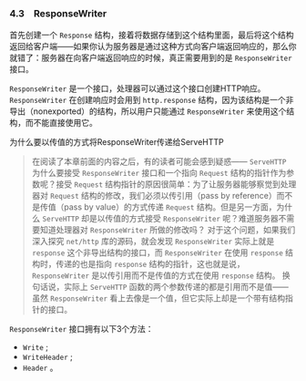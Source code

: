### 4.3　ResponseWriter

首先创建一个 `Response` 结构，接着将数据存储到这个结构里面，最后将这个结构返回给客户端——如果你认为服务器是通过这种方式向客户端返回响应的，那么你就错了：服务器在向客户端返回响应的时候，真正需要用到的是 `ResponseWriter` 接口。

`ResponseWriter` 是一个接口，处理器可以通过这个接口创建HTTP响应。 `ResponseWriter` 在创建响应时会用到 `http.response` 结构，因为该结构是一个非导出（nonexported）的结构，所以用户只能通过 `ResponseWriter` 来使用这个结构，而不能直接使用它。

为什么要以传值的方式将ResponseWriter传递给ServeHTTP

> 在阅读了本章前面的内容之后，有的读者可能会感到疑惑—— `ServeHTTP` 为什么要接受 `ResponseWriter` 接口和一个指向 `Request` 结构的指针作为参数呢？接受 `Request` 结构指针的原因很简单：为了让服务器能够察觉到处理器对 `Request` 结构的修改，我们必须以传引用（pass by reference）而不是传值（pass by value）的方式传递 `Request` 结构。但是另一方面，为什么 `ServeHTTP` 却是以传值的方式接受 `ResponseWriter` 呢？难道服务器不需要知道处理器对 `ResponseWriter` 所做的修改吗？
> 对于这个问题，如果我们深入探究 `net/http` 库的源码，就会发现 `ResponseWriter` 实际上就是 `response` 这个非导出结构的接口，而 `ResponseWriter` 在使用 `response` 结构时，传递的也是指向 `response` 结构的指针，这也就是说， `ResponseWriter` 是以传引用而不是传值的方式在使用 `response` 结构。
> 换句话说，实际上 `ServeHTTP` 函数的两个参数传递的都是引用而不是值——虽然 `ResponseWriter` 看上去像是一个值，但它实际上却是一个带有结构指针的接口。

`ResponseWriter` 接口拥有以下3个方法：

+ `Write` ;
+ `WriteHeader` ;
+ `Header` 。

